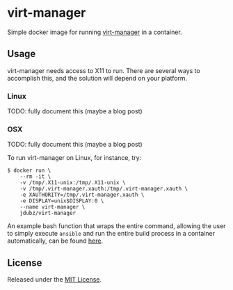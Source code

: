# virt-manager


Simple docker image for running [virt-manager](https://virt-manager.org/) in a container.

## Usage

virt-manager needs access to X11 to run.  There are several ways to accomplish
this, and the solution will depend on your platform.

### Linux

TODO: fully document this (maybe a blog post)

### OSX

TODO: fully document this (maybe a blog post)

To run virt-manager on Linux, for instance, try:

```shell
$ docker run \
	--rm -it \
	-v /tmp/.X11-unix:/tmp/.X11-unix \
	-v /tmp/.virt-manager.xauth:/tmp/.virt-manager.xauth \
	-e XAUTHORITY=/tmp/.virt-manager.xauth \
	-e DISPLAY=unix$DISPLAY:0 \
	--name virt-manager \
	jdubz/virt-manager
```

An example bash function that wraps the entire command, allowing the user to simply execute `ansible` and run the entire build process in a container automatically, can be found [here](https://github.com/t3hpr1m3/dotfiles/blob/51d1e76c63d741a29edefdf1d1f9ef14351fbb3e/home/.docker_wrappers#L1).

## License

Released under the [MIT License](http://www.opensource.org/licenses/MIT).
